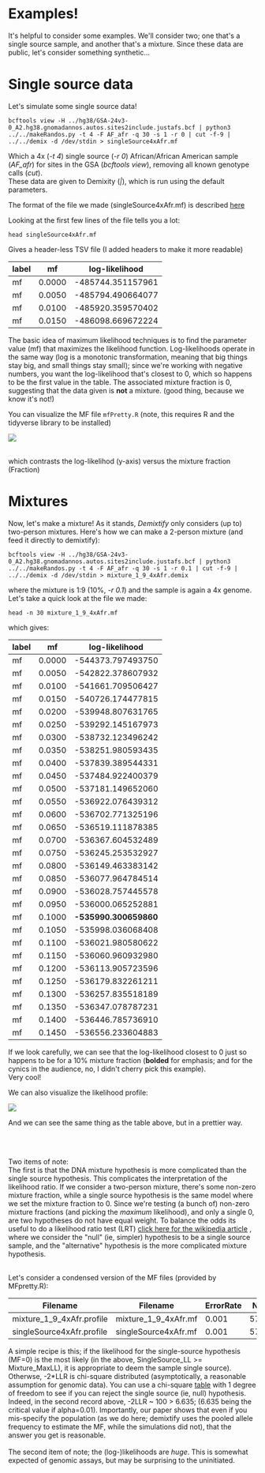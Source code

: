 # Examples!

It's helpful to consider some examples. We'll consider two; one that's a single source sample, and another that's a mixture.
Since these data are public, let's consider something synthetic...

# Single source data

Let's simulate some single source data!

```
bcftools view -H ../hg38/GSA-24v3-0_A2.hg38.gnomadannos.autos.sites2include.justafs.bcf | python3 ../../makeRandos.py -t 4 -F AF_afr -q 30 -s 1 -r 0 | cut -f-9 | ../../demix -d /dev/stdin > singleSource4xAfr.mf
```

Which a 4x (*-t 4*) single source (*-r 0*) African/African American sample (*AF_afr*) for sites in the GSA (*bcftools view*), removing all known genotype calls (*cut*). <br>
These data are given to Demixity (*|*), which is run using the default parameters.

The format of the file we made (singleSource4xAfr.mf) is described [here](../../MFfile.md)

Looking at the first few lines of the file tells you a lot:
```
head singleSource4xAfr.mf
```

Gives a header-less TSV file (I added headers to make it more readable)


| label | mf  | log-likelihood  |
| ----- | --- | ------- |
| mf |     0.0000  |  -485744.351157961 |
| mf  |   0.0050 |  -485794.490664077 |
| mf   |   0.0100 | -485920.359570402 |
| mf   |   0.0150 | -486098.669672224 |


The basic idea of maximum likelihood techniques is to find the parameter value (mf) that maximizes the likelihood function. Log-likelihoods operate in the same way (log is a monotonic transformation, meaning that big things stay big, and small things stay small); since we're working with negative numbers, you want the log-likelihood that's closest to 0, which so happens to be the first value in the table. The associated mixture fraction is 0, suggesting that the data given is **not** a mixture. (good thing, because we know it's not!)

You can visualize the MF file ```mfPretty.R``` (note, this requires R and the tidyverse library to be installed)

![](singlesource.png)

<br>
which contrasts the log-likelihod (y-axis) versus the mixture fraction (Fraction)

# Mixtures

Now, let's make a mixture! As it stands, *Demixtify* only considers (up to) two-person mixtures. Here's how we can make a 2-person mixture (and feed it directly to demixtify):
```
bcftools view -H ../hg38/GSA-24v3-0_A2.hg38.gnomadannos.autos.sites2include.justafs.bcf | python3 ../../makeRandos.py -t 4 -F AF_afr -q 30 -s 1 -r 0.1 | cut -f-9 | ../../demix -d /dev/stdin > mixture_1_9_4xAfr.demix 
```

where the mixture is 1:9 (10%, *-r 0.1*) and the sample is again a 4x genome.
Let's take a quick look at the file we made:

```
head -n 30 mixture_1_9_4xAfr.mf
```

which gives:

| label | mf  | log-likelihood  |
| ----- | --- | ------- |
|mf|0.0000|-544373.797493750|
|mf|0.0050|-542822.378607932|
|mf|0.0100|-541661.709506427|
|mf|0.0150|-540726.174477815|
|mf|0.0200|-539948.807631765|
|mf|0.0250|-539292.145167973|
|mf|0.0300|-538732.123496242|
|mf|0.0350|-538251.980593435|
|mf|0.0400|-537839.389544331|
|mf|0.0450|-537484.922400379|
|mf|0.0500|-537181.149652060|
|mf|0.0550|-536922.076439312|
|mf|0.0600|-536702.771325196|
|mf|0.0650|-536519.111878385|
|mf|0.0700|-536367.604532489|
|mf|0.0750|-536245.253532927|
|mf|0.0800|-536149.463383142|
|mf|0.0850|-536077.964784514|
|mf|0.0900|-536028.757445578|
|mf|0.0950|-536000.065252881|
|mf|0.1000|**-535990.300659860**|
|mf|0.1050|-535998.036068408|
|mf|0.1100|-536021.980580622|
|mf|0.1150|-536060.960932980|
|mf|0.1200|-536113.905723596|
|mf|0.1250|-536179.832261211|
|mf|0.1300|-536257.835518189|
|mf|0.1350|-536347.078787231|
|mf|0.1400|-536446.785736910|
|mf|0.1450|-536556.233604883|  
  


If we look carefully, we can see that the log-likelihood closest to 0 just so happens to be for a 10% mixture fraction (__bolded__ for emphasis; and for the cynics in the audience, no, I didn't cherry pick this example).  
Very cool!

We can also visualize the likelihood profile:

![](mixture.png)

And we can see the same thing as the table above, but in a prettier way.

<br>
<br>

Two items of note:<br>
The first is that the DNA mixture hypothesis is more complicated than the single source hypothesis. This complicates the interpretation of the likelihood ratio. If we consider a two-person mixture, there's some non-zero mixture fraction, while a single source hypothesis is the same model where we set the mixture fraction to 0. Since we're testing (a bunch of) non-zero mixture fractions (and picking the *maximum* likelihood), and only a single 0, are two hypotheses do not have equal weight. To balance the odds its useful to do a likelihood ratio test (LRT) [click here for the wikipedia article](https://en.wikipedia.org/wiki/Likelihood-ratio_test) , where we consider the "null" (ie, simpler) hypothesis to be a single source sample, and the "alternative" hypothesis is the more complicated mixture hypothesis. <br>
<br>

Let's consider a condensed version of the MF files (provided by MFpretty.R):

|Filename|Filename|ErrorRate|NSnps|Mixture_MaxLL|MF|SingleSource_LL|LLR|
| -- |      ---   | --- |    -- | -- | -- | -- | -- |
|mixture_1_9_4xAfr.profile|mixture_1_9_4xAfr.mf|0.001|575533|-535990.30065986|0.1|-544373.79749375|8383.496833889978|
|singleSource4xAfr.profile|singleSource4xAfr.mf|0.001|575533|-485794.490664077|0.005|-485744.351157961|-50.13950611598557|


A simple recipe is this; if the likelihood for the single-source hypothesis (MF=0) is the most likely (in the above, SingleSource_LL >= Mixture_MaxLL), it is appropriate to deem the sample single source). <br>Otherwse, -2*LLR is chi-square distributed (asymptotically, a reasonable assumption for genomic data). You can use a chi-square [table](https://www.math.arizona.edu/~jwatkins/chi-square-table.pdf) with 1 degree of freedom to see if you can reject the single source (ie, null) hypothesis. Indeed, in the second record above,  -2LLR ~ 100 > 6.635; (6.635 being the critical value if alpha=0.01). Importantly, our paper shows that even if you mis-specify the population (as we do here; demixtify uses the pooled allele frequency to estimate the MF, while the simulations did not), that the answer you get is reasonable.
<br><br>
The second item of note; the (log-)likelihoods are *huge*. This is somewhat expected of genomic assays, but may be surprising to the uninitiated.
